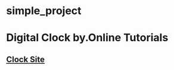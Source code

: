 # simple_project

# Digital Clock by.Online Tutorials

## [Clock Site](https://hyungjinhan.github.io/simple_project/clock_effect/index.html)
